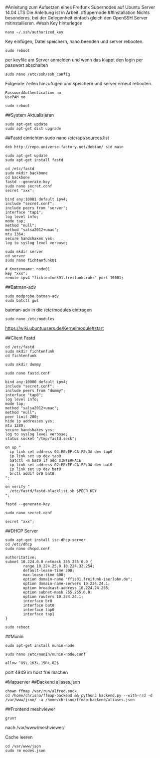 #Anleitung zum Aufsetzen eines Freifunk Supernodes auf Ubuntu Server 14.04 LTS
Die Anleitung ist in Arbeit.
#Supernode
##Installation
Nichts besonderes, bei der Gelegenheit einfach gleich den OpenSSH Server mitinstallieren.
##ssh Key hinterlegen
```
nano ~/.ssh/authorized_key
```
Key einfügen, Datei speichern, nano beenden und server rebooten.
```
sudo reboot
```
per keyfile am Server anmelden und wenn das klappt den login per passwort abschalten
```
sudo nano /etc/ssh/ssh_config
```
Folgende Zeilen hinzufügen und speichern und server erneut rebooten.
```
PasswordAuthentication no
UsePAM no
```
```
sudo reboot
```
##System Aktualisieren
```
sudo apt-get update
sudo apt-get dist upgrade
```
##Fastd einrichten
sudo nano /etc/apt/sources.list
```
deb http://repo.universe-factory.net/debian/ sid main
```
```
sudo apt-get update
sudo apt-get install fastd
```
```
cd /etc/fastd
sudo mkdir backbone
cd backbone
fastd --generate-key
sudo nano secret.conf
secret "xxx";
```
```
bind any:10001 default ipv4;
include "secret.conf";
include peers from "server";
interface "tap1";
log level info;
mode tap;
method "null";
method "salsa2012+umac";
mtu 1364;
secure handshakes yes;
log to syslog level verbose;
```
```
sudo mkdir server
cd server
sudo nano fichtenfunk01
```
```
# Knotenname: node01
key "xxx";
remote ipv4 "fichtenfunk01.freifunk.ruhr" port 10001;

```
##Batman-adv
```
sudo modprobe batman-adv
sudo batctl gwl
```
batman-adv in die /etc/modules eintragen
```
sudo nano /etc/modules
```
https://wiki.ubuntuusers.de/Kernelmodule#start

##Client Fastd
```
cd /etc/fastd
sudo mkdir fichtenfunk
cd fichtenfunk
```
```
sudo mkdir dummy
```
```
sudo nano fastd.conf
```
```
bind any:10000 default ipv4;
include "secret.conf";
include peers from "dummy";
interface "tap0";
log level info;
mode tap;
method "salsa2012+umac";
method "null";
peer limit 200;
hide ip addresses yes;
mtu 1280;
secure handshakes yes;
log to syslog level verbose;
status socket "/tmp/fastd.sock";

on up "
  ip link set address 04:EE:EF:CA:FE:3A dev tap0
  ip link set up dev tap0
  batctl -m bat0 if add $INTERFACE
  ip link set address 02:EE:EF:CA:FF:3A dev bat0
  ip link set up dev bat0
  brctl addif br0 bat0
";

on verify "
  /etc/fastd/fastd-blacklist.sh $PEER_KEY
";
```
```
fastd --generate-key
```
```
sudo nano secret.conf
```
```
secret "xxx";
```
##DHCP Server
```
sudo apt-get install isc-dhcp-server 
cd /etc/dhcp
sudo nano dhcpd.conf
```
```
authoritative;
subnet 10.224.0.0 netmask 255.255.0.0 {
        range 10.224.25.0 10.224.32.254;
        default-lease-time 300;
        max-lease-time 600;
        option domain-name "ffis01.freifunk-iserlohn.de";
        option domain-name-servers 10.224.24.1;
        option broadcast-address 10.224.24.255;
        option subnet-mask 255.255.0.0;
        option routers 10.224.24.1;
        interface br0
        interface bat0
        interface tap0
        interface tap1
}
```
```
sudo reboot
```
##Munin
```
sudo apt-get install munin-node
```
```
sudo nano /etc/munin/munin-node.conf
```
```
allow ^89\.163\.150\.82$
```
port 4949 im host frei machen

#Mapserver
##Backend
aliases.json
```
chown ffmap /var/run/alfred.sock
cd /home/chrisno/ffmap-backend && python3 backend.py --with-rrd -d /var/www/json/ -a /home/chrisno/ffmap-backend/aliases.json
```

##Frontend meshviewer
```
grunt
```
nach /var/www/meshviewer/

Cache leeren
```
cd /var/www/json
sudo rm nodes.json
```
